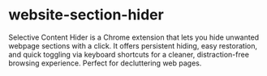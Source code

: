 # website-section-hider
Selective Content Hider is a Chrome extension that lets you hide unwanted webpage sections with a click. It offers persistent hiding, easy restoration, and quick toggling via keyboard shortcuts for a cleaner, distraction-free browsing experience. Perfect for decluttering web pages.
